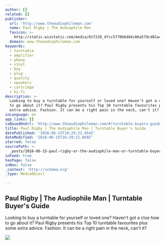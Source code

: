 ```yaml
---
author: []
related: []
publisher:
  url: 'http://www.theaudiophileman.com'
  name: Paul Rigby | The Audiophile Man
  favicon: >-
    http://static.wixstatic.com/media/01f228_47cc5770b6484c86a579cd81a48115e8.png/v1/fill/w_16%2Ch_16%2Clg_1/01f228_47cc5770b6484c86a579cd81a48115e8.png
  domain: www.theaudiophileman.com
keywords:
  - turntable
  - amplifier
  - phono
  - vinyl
  - buy
  - plug
  - quality
  - speakers
  - cartridge
  - hi-fi
description: >-
  Looking to buy a turntable for yourself or loved one? Haven't got a clue how
  to go about it? Paul Rigby presents his Top 10 turntable favourites plus some
  extra advice. Fashion. It can be a right pain in the neck, can't it?
inLanguage: en
app_links: []
isBasedOnUrl: 'http://www.theaudiophileman.com/#!turntable-buyers-guide/clfy'
title: Paul Rigby | The Audiophile Man | Turntable Buyer's Guide
datePublished: '2016-06-15T16:29:21.954Z'
dateModified: '2016-06-15T16:29:21.869Z'
starred: false
sourcePath: >-
  _posts/2016-06-15-paul-rigby-or-the-audiophile-man-or-turntable-buyers-guide.md
inFeed: true
hasPage: false
inNav: false
_context: 'http://schema.org'
_type: MediaObject

---
```

<article style=""><h1>Paul Rigby | The Audiophile Man | Turntable Buyer's Guide</h1><p>Looking to buy a turntable for yourself or loved one? Haven't got a clue how to go about it? Paul Rigby presents his Top 10 turntable favourites plus some extra advice. Fashion. It can be a right pain in the neck, can't it?</p><img src="https://static.wixstatic.com/media/01f228_8bc040e380be4c05b281b4c8f8d959dc.png" /></article>